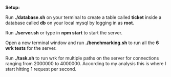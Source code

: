 **Setup:**

Run **./database.sh** on your terminal to create a table called **ticket** inside a database called **db** on your local mysql by logging in as **root**.

Run **./server.sh** or type in **npm start** to start the server.

Open a new terminal window and run **./benchmarking.sh** to run all the **6 wrk tests** for the server.

Run **./task.sh** to run wrk for multiple paths on the server for connections ranging from 2000000 to 4000000. According to my analysis this is where I start hitting 1 request per second.

